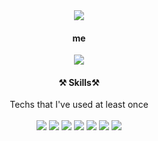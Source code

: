 
<div align="center"> 
  <img src="https://capsule-render.vercel.app/api?type=wave&color=F0E68C&height=200&section=header&text=parkchaewon&fontSize=50" />
  <h4>  me   </h4>
  <a href="https://velog.io/@code12"><img src="https://img.shields.io/badge/velog-FA8072?style=flat-square&logo=simpleicons에서_아이콘이름&logoColor=white&link=https://velog.io/@code12"/></a>
<h4> ⚒ Skills⚒  </h4>
Techs that I've used at least once<br><br>
<img src="https://img.shields.io/badge/java-FF4500?style=flat-square&logo=JAVA&logoColor=white"/> 
<img src="https://img.shields.io/badge/C++-1E90FF?style=flat-square&logo=C%2B%2B&logoColor=white"/>
<img src="https://img.shields.io/badge/JavaScript-FFD700?style=flat-square&logo=JavaScript&logoColor=white"/>
<img src="https://img.shields.io/badge/python-4682B4?style=flat-square&logo=python&logoColor=white"/> 
<img src="https://img.shields.io/badge/SpringBoot-9ACD32?style=flat-square&logo=SpringBoot&logoColor=white"/> 
<img src="https://img.shields.io/badge/Mysql-FFA500?style=flat-square&logo=Mysql&logoColor=white"/> 
<img src="https://img.shields.io/badge/django-2E8B57?style=flat-square&logo=django&logoColor=white"/>
</div>


